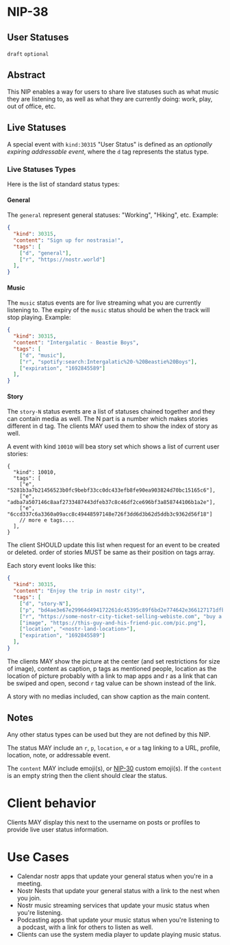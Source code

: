 
NIP-38
======

User Statuses
-------------

`draft` `optional`

## Abstract

This NIP enables a way for users to share live statuses such as what music they are listening to, as well as what they are currently doing: work, play, out of office, etc.

## Live Statuses

A special event with `kind:30315` "User Status" is defined as an *optionally expiring* _addressable event_, where the `d` tag represents the status type.


### Live Statuses Types

Here is the list of standard status types:

#### General

The `general` represent general statuses: "Working", "Hiking", etc. Example:

```json
{
  "kind": 30315,
  "content": "Sign up for nostrasia!",
  "tags": [
    ["d", "general"],
    ["r", "https://nostr.world"]
  ],
}
```

#### Music

The `music` status events are for live streaming what you are currently listening to. The expiry of the `music` status should be when the track will stop playing. Example:

```json
{
  "kind": 30315,
  "content": "Intergalatic - Beastie Boys",
  "tags": [
    ["d", "music"],
    ["r", "spotify:search:Intergalatic%20-%20Beastie%20Boys"],
    ["expiration", "1692845589"]
  ],
}
```

#### Story

The `story-N` status events are a list of statuses chained together and they can contain media as well. The N part is a number which makes stories different in d tag. The clients MAY used them to show the index of story as well.

A event with kind `10010` will bea story set which shows a list of current user stories:

```jsonc
{
  "kind": 10010,
  "tags": [
    ["e", "5281b3a7b21456523b0fc9bebf33cc0dc433efb8fe90ea903824d70bc15165c6"],
    ["e", "adba7a507146c8aaf2733487443dfeb37c8c46df2ce696bf3a858744106b1a2e"],
    ["e", "6ccd337c6a3360a09acc8c49448597148e726f3dd6d3b62d5ddb3c9362d56f18"]
    // more e tags....
  ],
}
```

The client SHOULD update this list when request for an event to be created or deleted. order of stories MUST be same as their position on tags array.

Each story event looks like this:

```json
{
  "kind": 30315,
  "content": "Enjoy the trip in nostr city!",
  "tags": [
    ["d", "story-N"],
    ["p", "bd4ae3e67e29964d494172261dc45395c89f6bd2e774642e366127171dfb81f5"],
    ["r", "https://some-nostr-city-ticket-selling-webiste.com", "buy a ticket to nostr city now."],
    ["image", "https://this-guy-and-his-friend-pic.com/pic.png"],
    ["location", "<nostr-land-location>"],
    ["expiration", "1692845589"]
  ],
}
```

The clients MAY show the picture at the center (and set restrictions for size of image), content as caption, p tags as mentioned people, location as the location of picture probably with a link to map apps and r as a link that can be swiped and open, second `r` tag value can be shown instead of the link.

A story with no medias included, can show caption as the main content.

## Notes

Any other status types can be used but they are not defined by this NIP.

The status MAY include an `r`, `p`, `location`, `e` or `a` tag linking to a URL, profile, location, note, or addressable event.

The `content` MAY include emoji(s), or [NIP-30](30.md) custom emoji(s). If the `content` is an empty string then the client should clear the status.

# Client behavior

Clients MAY display this next to the username on posts or profiles to provide live user status information.

# Use Cases

* Calendar nostr apps that update your general status when you're in a meeting.
* Nostr Nests that update your general status with a link to the nest when you join.
* Nostr music streaming services that update your music status when you're listening.
* Podcasting apps that update your music status when you're listening to a podcast, with a link for others to listen as well.
* Clients can use the system media player to update playing music status.
